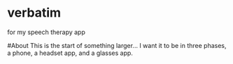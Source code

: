 # verbatim
for my speech therapy app


#About
This is the start of something larger... 
I want it to be in three phases, a phone, a headset app, and a glasses app. 
